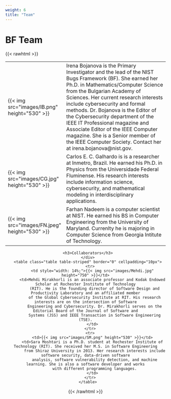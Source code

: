 ```yaml
---
weight: 6
title: "Team"
---
```

# BF Team
{{< rawhtml >}}
<div class="" align="center">
      <table class="table table-striped" border="0" cellpadding="10px">
        <tr>
          <td style="width: 14%;">{{< img src="images/IB.png" height="530" >}}
          </td>
          <td>
              Irena Bojanova is the Primary Investigator and the lead of the NIST Bugs Framework (BF). She earned
              her Ph.D. in Mathematics/Computer Science from the Bulgarian Academy of Sciences. Her current research
              interests include cybersecurity and formal methods. Dr. Bojanova is the Editor of
              the Cybersecurity department of the IEEE IT Professional magazine and Associate Editor of the IEEE Computer magazine.  
              She is a Senior member of the IEEE Computer Society. Contact her at irena.bojanova@nist.gov.
          </td>
        <tr>
          <td>{{< img src="images/CG.jpg" height="530" >}}</td>
          <td>
              Carlos E. C. Galhardo is is a researcher at Inmetro, Brazil. He earned his Ph.D. in Physics from the Universidade Federal Fluminense. 
              His research interests include information science, cybersecurity, and mathematical modeling in interdisciplinary applications.
          </td>
        <tr>
          <td>{{< img src="images/FN.jpeg" height="530" >}}</td>
          <td> 
              Farhan Nadeem is a computer scientist at NIST. He earned his BS in Computer Engineering from the University of Maryland. Currenlty he is majoring in Computer Science from Georgia Intitute of Technology.
          </td>
        </tr>
      </table>
      <div align="center">

      <h3>Collaborators</h3>
      </div>
      <table class="table table-striped" border="0" cellpadding="10px">
        <tr>
          <td style="width: 14%;">{{< img src="images/Mehdi.jpg" height="750" >}}</td>
          <td>Mehdi Mirakhorli is an associate professor and Kodak Endowed Scholar at Rochester Institute of Technology
            (RIT). He is the founding director of Software Design and Productivity Laboratory and an affiliated member
            of the Global Cybersecurity Institute at RIT. His research interests are on the intersection of Software
            Engineering and Cybersecurity. Dr. Mirakhorli serves on the Editorial Board of the Journal of Software and
            Systems (JSS) and IEEE Transaction in Software Engineering (TSE).
          </td>
        </tr>
        <tr>
          <td>{{< img src="images/SM.png" height="530" >}}</td>
          <td>Sara Moshtari is a Ph.D. student at Rochester Institute of Technology (RIT). She received her M.S. in Software Engineering
            from Shiraz University in 2013. Her research interests include software security, data-driven software
            analysis, software vulnerability detection, and machine learning. She is also a software developer and works
            with different programming languages.
          </td>
        </tr>
      </table>

{{< /rawhtml >}}